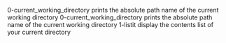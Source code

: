 0-current_working_directory prints the absolute path name of the current working directory
0-current_working_directory prints the absolute path name of the current working directory
1-listit display the contents list of your current directory
